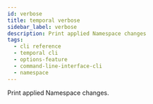```yaml
---
id: verbose
title: temporal verbose
sidebar_label: verbose
description: Print applied Namespace changes
tags:
  - cli reference
  - temporal cli
  - options-feature
  - command-line-interface-cli
  - namespace
---
```

Print applied Namespace changes.